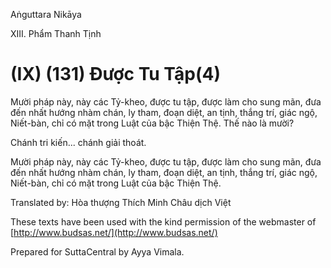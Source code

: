  

Aṅguttara Nikāya

XIII. Phẩm Thanh Tịnh

# (IX) (131) Ðược Tu Tập(4)

Mười pháp này, này các Tỷ-kheo, được tu tập, được làm cho sung mãn, đưa đến nhất hướng nhàm chán, ly tham, đoạn diệt, an tịnh, thắng trí, giác ngộ, Niết-bàn, chỉ có mặt trong Luật của bậc Thiện Thệ. Thế nào là mười?

Chánh tri kiến... chánh giải thoát.

Mười pháp này, này các Tỷ-kheo, được tu tập, được làm cho sung mãn, đưa đến nhất hướng nhàm chán, ly tham, đoạn diệt, an tịnh, thắng trí, giác ngộ, Niết-bàn, chỉ có mặt trong Luật của bậc Thiện Thệ.

Translated by: Hòa thượng Thích Minh Châu dịch Việt

These texts have been used with the kind permission of the webmaster of [http://www.budsas.net/](http://www.budsas.net/)

Prepared for SuttaCentral by Ayya Vimala.